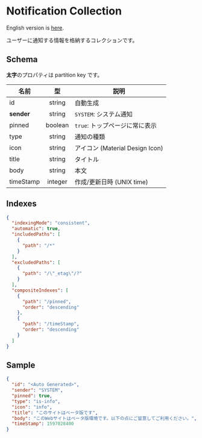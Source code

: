 # Notification Collection

English version is [here](./notification.md).

ユーザーに通知する情報を格納するコレクションです。

## Schema

**太字**のプロパティは partition key です。

|名前|型|説明|
|----|:--:|--|
|id|string|自動生成|
|**sender**|string|`SYSTEM`: システム通知|
|pinned|boolean|`true`: トップページに常に表示|
|type|string|通知の種類|
|icon|string|アイコン (Material Design Icon)|
|title|string|タイトル|
|body|string|本文|
|timeStamp|integer|作成/更新日時 (UNIX time)|

## Indexes

```json
{
  "indexingMode": "consistent",
  "automatic": true,
  "includedPaths": [
    {
      "path": "/*"
    }
  ],
  "excludedPaths": [
    {
      "path": "/\"_etag\"/?"
    }
  ],
  "compositeIndexes": [
    {
      "path": "/pinned",
      "order": "descending"
    },
    {
      "path": "/timeStamp",
      "order": "descending"
    }
  ]
}
```

## Sample

```json
{
  "id": "<Auto Generated>",
  "sender": "SYSTEM",
  "pinned": true,
  "type": "is-info",
  "icon": "info",
  "title": "このサイトはベータ版です",
  "body": "このWebサイトはベータ版環境です。以下の点にご留意してご利用ください。",
  "timeStamp": 1597028400
}
```
